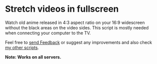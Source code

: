 <h1>Stretch videos in fullscreen</h1>
Watch old anime released in 4:3 aspect ratio on your 16:9 widescreen without the black areas on the video sides. This script is mostly needed when connecting your computer to the TV.

Feel free to [send Feedback][1] or suggest any improvements and also check [my other scripts][2].

**Note: Works on all servers.**

  [1]: https://greasyfork.org/scripts/33126/feedback
  [2]: https://greasyfork.org/users/152412
